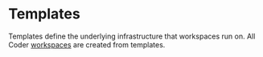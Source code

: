 # Templates

Templates define the underlying infrastructure that workspaces run on.
All Coder [workspaces](./workspaces.md) are created from templates.

<children>
</children>
